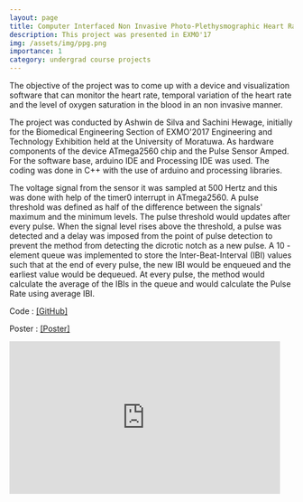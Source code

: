 ```yaml
---
layout: page
title: Computer Interfaced Non Invasive Photo-Plethysmographic Heart Rate Monitoring Device
description: This project was presented in EXMO'17
img: /assets/img/ppg.png
importance: 1
category: undergrad course projects
---
```


The objective of the project was to come up with a device and visualization software that can monitor the heart rate, temporal variation of the heart rate and the level of oxygen saturation in the blood in an non invasive manner. 

The project was conducted by Ashwin de Silva and Sachini Hewage, initially for the Biomedical Engineering Section of EXMO'2017 Engineering and Technology Exhibition held at the University of Moratuwa. As hardware components of the device ATmega2560 chip and the Pulse Sensor Amped. For the software base, arduino IDE and Processing IDE was used. The coding was done in C++ with the use of arduino and processing libraries.


The voltage signal from the sensor it was sampled at 500 Hertz and this was done with help of the timer0 interrupt in ATmega2560. A  pulse threshold was defined as half of the difference between the signals' maximum and the minimum levels. The pulse threshold would updates after every pulse. When the signal level rises above the threshold, a pulse was detected and a delay was imposed from the point of pulse detection to prevent the method from detecting the dicrotic notch as a new pulse. A 10 - element queue was implemented to store the Inter-Beat-Interval (IBI) values such that at the end of every pulse, the new IBI would be enqueued and the earliest value would be dequeued. At every pulse, the method would calculate the average of the IBIs in the queue and would calculate the Pulse Rate using average IBI. 

Code    :   [[GitHub]](https://github.com/Laknath1996/PPG-Pulse-Meter) 

Poster  :   [[Poster]](https://drive.google.com/open?id=1XWz-zU3tcR34xWFqzaA9KgB3U79EDTWl)

<iframe width="480" height="270" src="https://www.youtube.com/embed/mOI8XzjkmrU" frameborder="0" allow="accelerometer; autoplay; encrypted-media; gyroscope; picture-in-picture" allowfullscreen></iframe>


